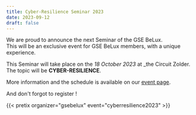 ```yaml
---
title: Cyber-Resilience Seminar 2023
date: 2023-09-12
draft: false
---
```


We are proud to announce the next Seminar of the GSE BeLux.  
This will be an exclusive event for GSE BeLux members, with a unique experience.  

This Seminar will take place on the _18 October 2023_  at _the Circuit Zolder.  
The topic will be __CYBER-RESILIENCE__.  

More information and the schedule is available on our [event page](/events/cyberresilienceseminar181023/).  

And don't forgot to register !  

{{< pretix organizer="gsebelux" event="cyberresilience2023" >}}
